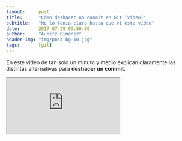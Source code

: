 ```yaml
---
layout:     post
title:      "Cómo deshacer un commit en Git (vídeo)"
subtitle:   "No lo tenía claro hasta que vi este vídeo"
date:       2017-07-29 09:50:00
author:     "Aunitz Giménez"
header-img: "img/post-bg-10.jpg"
tags:       [git]
---
```


<p>En este vídeo de tan solo un minuto y medio explican claramente las distintas alternativas para <strong>deshacer un commit</strong>.</p>

<div class="embed-responsive embed-responsive-16by9">
    <iframe title="Cómo deshacer un commit en Git" class="embed-responsive-item" src="https://www.youtube-nocookie.com/embed/XiFYShmnI4k?rel=0&amp;showinfo=0" allowfullscreen></iframe>
</div>